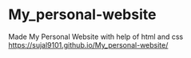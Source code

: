 # My_personal-website
Made My Personal Website with help of html and css
https://sujal9101.github.io/My_personal-website/
